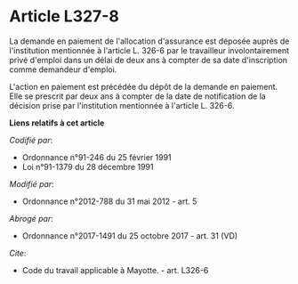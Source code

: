# Article L327-8

La demande en paiement de l'allocation d'assurance est déposée auprès de l'institution mentionnée à l'article L. 326-6 par le
travailleur involontairement privé d'emploi dans un délai de deux ans à compter de sa date d'inscription comme demandeur
d'emploi. 

L'action en paiement est précédée du dépôt de la demande en paiement. Elle se prescrit par deux ans à compter de la date de
notification de la décision prise par l'institution mentionnée à l'article L. 326-6.

**Liens relatifs à cet article**

_Codifié par_:

  - Ordonnance n°91-246 du 25 février 1991
  - Loi n°91-1379 du 28 décembre 1991

_Modifié par_:

  - Ordonnance n°2012-788 du 31 mai 2012 - art. 5

_Abrogé par_:

  - Ordonnance n°2017-1491 du 25 octobre 2017 - art. 31 (VD)

_Cite_:

  - Code du travail applicable à Mayotte. - art. L326-6
